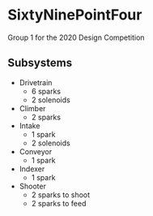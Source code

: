 # SixtyNinePointFour
Group 1 for the 2020 Design Competition

## Subsystems
- Drivetrain
    - 6 sparks
    - 2 solenoids
- Climber
    - 2 sparks
- Intake
    - 1 spark
    - 2 solenoids
- Conveyor
    - 1 spark
- Indexer
    - 1 spark
- Shooter
    - 2 sparks to shoot
    - 2 sparks to feed
